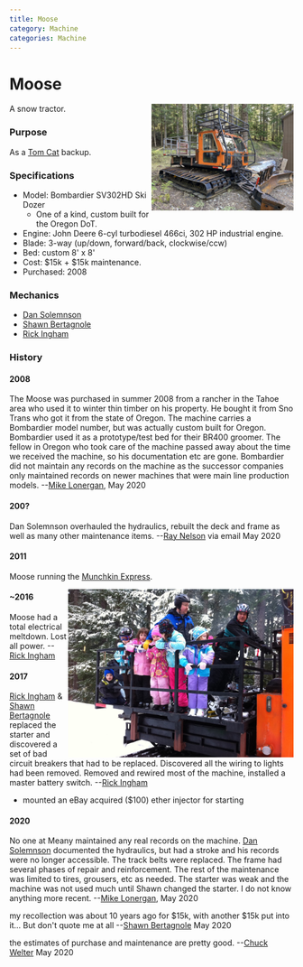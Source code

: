 ```yaml
---
title: Moose
category: Machine
categories: Machine
---
```

# Moose
<img src="img/2020%20Moose.jpeg" style="width: 50%;" align="right">
A snow tractor.

### Purpose

As a [Tom Cat](Tom-Cat) backup.

### Specifications

- Model: Bombardier SV302HD Ski Dozer
    - One of a kind, custom built for the Oregon DoT.
- Engine: John Deere 6-cyl turbodiesel 466ci, 302 HP industrial engine.
- Blade: 3-way (up/down, forward/back, clockwise/ccw)
- Bed: custom 8' x 8'
- Cost: $15k + $15k maintenance.
- Purchased: 2008

### Mechanics

- [Dan Solemnson](Dan-Solemnson)
- [Shawn Bertagnole](Shawn-Bertagnole)
- [Rick Ingham](Rick-Ingham)

### History

#### 2008

The Moose was purchased in summer 2008 from a rancher in the Tahoe area who used it to winter thin timber on his property. He bought it from Sno Trans who got it from the state of Oregon. The machine carries a Bombardier model number, but was actually custom built for Oregon. Bombardier used it as a prototype/test bed for their BR400 groomer. The fellow in Oregon who took care of the machine passed away about the time we received the machine, so his documentation etc are gone. Bombardier did not maintain any records on the machine as the successor companies only maintained records on newer machines that were main line production models. --[Mike Lonergan](Mike-Lonergan), May 2020

#### 200?

Dan Solemnson overhauled the hydraulics, rebuilt the deck and frame as well as many other maintenance items. --[Ray Nelson](Ray-Nelson) via email May 2020

#### 2011

Moose running the [Munchkin Express](Munchkin-Express).

<img src="img/2011%20Moose.jpeg" style="width: 400px;" align="right">

#### ~2016

Moose had a total electrical meltdown. Lost all power. --[Rick Ingham](Rick-Ingham)

#### 2017

[Rick Ingham](Rick-Ingham) & [Shawn Bertagnole](Shawn-Bertagnole) replaced the starter and discovered a set of bad circuit breakers that had to be replaced. Discovered all the wiring to lights had been removed. Removed and rewired most of the machine, installed a master battery switch. --[Rick Ingham](Rick-Ingham)

- mounted an eBay acquired ($100) ether injector for starting

#### 2020

No one at Meany maintained any real records on the machine. [Dan Solemnson](Dan-Solemnson) documented the hydraulics, but had a stroke and his records were no longer accessible. The track belts were replaced. The frame had several phases of repair and reinforcement. The rest of the maintenance was limited to tires, grousers, etc as needed. The starter was weak and the machine was not used much until Shawn changed the starter. I do not know anything more recent. --[Mike Lonergan](Mike-Lonergan), May 2020

my recollection was about 10 years ago for $15k, with another $15k put into it... But don't quote me at all --[Shawn Bertagnole](Shawn-Bertagnole) May 2020

the estimates of purchase and maintenance are pretty good. --[Chuck Welter](Chuck-Welter) May 2020
